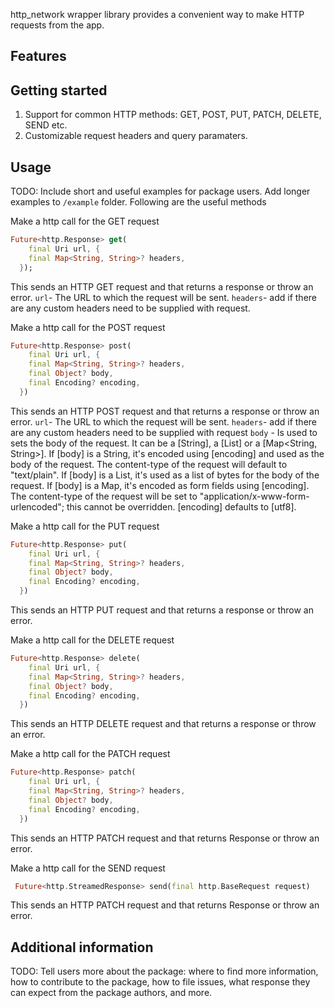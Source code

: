 
http_network wrapper library provides a convenient way to make HTTP requests from the app. 

## Features


## Getting started
1. Support for common HTTP methods: GET, POST, PUT, PATCH, DELETE, SEND etc.
2. Customizable request headers and query paramaters.


## Usage

TODO: Include short and useful examples for package users. Add longer examples
to `/example` folder.
Following are the useful methods

Make a http call for the GET request
```dart
Future<http.Response> get(
    final Uri url, {
    final Map<String, String>? headers,
  });
```

This sends an HTTP GET request and that returns a response or throw an error.
```url```- The URL to which the request will be sent.
```headers```- add if there are any custom headers need to be supplied with request.

Make a http call for the POST request
```dart
Future<http.Response> post(
    final Uri url, {
    final Map<String, String>? headers,
    final Object? body,
    final Encoding? encoding,
  })
```
This sends an HTTP POST request and that returns a response or throw an error.
```url```- The URL to which the request will be sent.
```headers```- add if there are any custom headers need to be supplied with request
```body``` - Is used to sets the body of the request. It can be a [String], a [List] or a [Map<String, String>].
If [body] is a String, it's encoded using [encoding] and used as the body of the request. The content-type of the request will default to "text/plain".
If [body] is a List, it's used as a list of bytes for the body of the request.
If [body] is a Map, it's encoded as form fields using [encoding]. The content-type of the request will be set to "application/x-www-form-urlencoded"; this cannot be overridden.
[encoding] defaults to [utf8].

Make a http call for the PUT request
```dart
Future<http.Response> put(
    final Uri url, {
    final Map<String, String>? headers,
    final Object? body,
    final Encoding? encoding,
  })
```
This sends an HTTP PUT request and that returns a response or throw an error.

Make a http call for the DELETE request
```dart
Future<http.Response> delete(
    final Uri url, {
    final Map<String, String>? headers,
    final Object? body,
    final Encoding? encoding,
  })
```
This sends an HTTP DELETE request and that returns a response or throw an error.

Make a http call for the PATCH request
```dart
Future<http.Response> patch(
    final Uri url, {
    final Map<String, String>? headers,
    final Object? body,
    final Encoding? encoding,
  })
```
This sends an HTTP PATCH request and that returns Response or throw an error.

Make a http call for the SEND request
```dart
 Future<http.StreamedResponse> send(final http.BaseRequest request)
```
This sends an HTTP PATCH request and that returns Response or throw an error.


## Additional information

TODO: Tell users more about the package: where to find more information, how to
contribute to the package, how to file issues, what response they can expect
from the package authors, and more.
